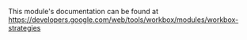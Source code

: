 This module's documentation can be found at <https://developers.google.com/web/tools/workbox/modules/workbox-strategies>
